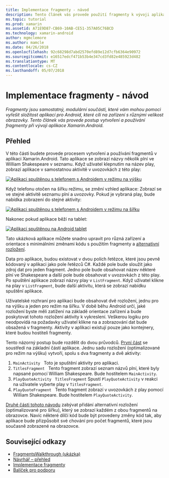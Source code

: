 ```yaml
---
title: Implementace fragmenty - návod
description: Tento článek vás provede použití fragmenty k vývoji aplikací Xamarin.Android.
ms.topic: tutorial
ms.prod: xamarin
ms.assetid: A71E9D87-CB69-10AB-CE51-357A05C76BCD
ms.technology: xamarin-android
author: mgmclemore
ms.author: mamcle
ms.date: 04/26/2018
ms.openlocfilehash: 92c68298d7abd2570efd89e12d7cfb6364e90972
ms.sourcegitcommit: e16517edcf471b53b4e347cd3fd82e485923d482
ms.translationtype: MT
ms.contentlocale: cs-CZ
ms.lasthandoff: 05/07/2018
---
```

# <a name="implementing-fragments---walkthrough"></a>Implementace fragmenty - návod

_Fragmenty jsou samostatný, modulární součásti, které vám mohou pomoci vyřešit složitost aplikací pro Android, které cílí na zařízení s různými velikost obrazovky. Tento článek vás provede postup vytvoření a používání fragmenty při vývoji aplikace Xamarin.Android._

## <a name="overview"></a>Přehled

V této části budete provede procesem vytvoření a používání fragmentů v aplikaci Xamarin.Android. Tato aplikace se zobrazí názvy několik plní ve William Shakespeare v seznamu. Když uživatel klepnutím na název play, zobrazí aplikace v samostatnou aktivitě v uvozovkách z této play:

[![Aplikaci spuštěnou s telefonem s Androidem v režimu na výšku](./images/intro-screenshot-phone-sml.png)](./images/intro-screenshot-phone.png#lightbox)

Když telefonu otočen na šířku režimu, se změní vzhled aplikace: Zobrazí se ve stejné aktivitě seznamu plní a uvozovky. Pokud je vybraná play, bude nabídka zobrazení do stejné aktivity:

[![Aplikaci spuštěnou s telefonem s Androidem v režimu na šířku](./images/intro-screenshot-phone-land-sml.png)](./images/intro-screenshot-phone-land.png#lightbox)

Nakonec pokud aplikace běží na tablet:

[![Aplikaci spuštěnou na Android tablet](./images/intro-screenshot-tablet-sml.png)](./images/intro-screenshot-tablet.png#lightbox)

Tato ukázková aplikace můžete snadno upravit pro různá zařízení a orientace s minimálními změnami kódu s použitím fragmenty a [alternativní rozložení](/xamarin/android/app-fundamentals/resources-in-android/alternate-resources).

Data pro aplikace, budou existovat v dvou polích řetězce, které jsou pevně kódovaný v aplikaci jako pole řetězců C#. Každé pole bude sloužit jako zdroj dat pro jeden fragment.  Jedno pole bude obsahovat název některé plní ve Shakespeare a další pole bude obsahovat v uvozovkách z této play. Po spuštění aplikace zobrazí názvy play v `ListFragment`. Když uživatel klikne na play v `ListFragment`, bude další aktivitu, která se zobrazí nabídku spuštění aplikace.

Uživatelské rozhraní pro aplikaci bude obsahovat dvě rozložení, jednu pro na výšku a jeden pro režim na šířku. V době běhu Android určí, jaké rozložení byste měli zatížení na základě orientace zařízení a bude poskytovat tohoto rozložení aktivity k vykreslení. Veškerou logiku pro neodpovídá na požadavky uživatel klikne na a zobrazování dat bude obsažená v fragmenty. Aktivity v aplikaci existují pouze jako kontejnery, které budou hostiteli fragmenty.

Tento názorný postup bude rozdělit do dvou průvodců. [První část](./walkthrough.md) se soustředí na základní částí aplikace. Jednu sadu rozložení (optimalizované pro režim na výšku) vytvoří, spolu s dva fragmenty a dvě aktivity:

1. `MainActivity` &nbsp; Toto je spuštění aktivity pro aplikaci.
1. `TitlesFragment` &nbsp; Tento fragment zobrazí seznam názvů plní, které byly napsané pomocí William Shakespeare. Bude hostitelem `MainActivity`.
1. `PlayQuoteActivity` &nbsp; `TitlesFragment` Spustí `PlayQuoteActivity` v reakci na uživatele vyberte play v `TitlesFragment`.
1. `PlayQuoteFragment` &nbsp; Tento fragment zobrazí v uvozovkách z play pomocí William Shakespeare. Bude hostitelem `PlayQuoteActivity`.

[Druhé části tohoto návodu](./walkthrough-landscape.md) zabývat přidání alternativní rozložení (optimalizované pro šířku), který se zobrazí každém z obou fragmentů na obrazovce. Navíc některé dílčí kód bude být provedeny změny kód tak, aby aplikace bude přizpůsobit své chování pro počet fragmentů, které jsou současně zobrazené na obrazovce.

## <a name="related-links"></a>Související odkazy

- [FragmentsWalkthrough (ukázka)](https://developer.xamarin.com/samples/monodroid/FragmentsWalkthrough/)
- [Návrhář – přehled](~/android/user-interface/android-designer/index.md)
- [Implementace fragmenty](http://developer.android.com/guide/topics/fundamentals/fragments.html)
- [Balíček pro podporu](http://developer.android.com/sdk/compatibility-library.html)
